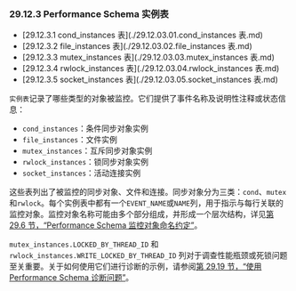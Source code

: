 ### 29.12.3 Performance Schema 实例表

- [29.12.3.1 cond_instances 表](./29.12.03.01.cond_instances 表.md)
- [29.12.3.2 file_instances 表](./29.12.03.02.file_instances 表.md)
- [29.12.3.3 mutex_instances 表](./29.12.03.03.mutex_instances 表.md)
- [29.12.3.4 rwlock_instances 表](./29.12.03.04.rwlock_instances 表.md)
- [29.12.3.5 socket_instances 表](./29.12.03.05.socket_instances 表.md)

`实例表`记录了哪些类型的对象被监控。它们提供了事件名称及说明性注释或状态信息：

- `cond_instances`：条件同步对象实例
- `file_instances`：文件实例
- `mutex_instances`：互斥同步对象实例
- `rwlock_instances`：锁同步对象实例
- `socket_instances`：活动连接实例

这些表列出了被监控的同步对象、文件和连接。同步对象分为三类：`cond`、`mutex`和`rwlock`。每个实例表中都有一个`EVENT_NAME`或`NAME`列，用于指示与每行关联的监控对象。监控对象名称可能由多个部分组成，并形成一个层次结构，详见[第 29.6 节，“Performance Schema 监控对象命名约定”](#)。

`mutex_instances.LOCKED_BY_THREAD_ID` 和 `rwlock_instances.WRITE_LOCKED_BY_THREAD_ID` 列对于调查性能瓶颈或死锁问题至关重要。关于如何使用它们进行诊断的示例，请参阅[第 29.19 节，“使用 Performance Schema 诊断问题”](#)。